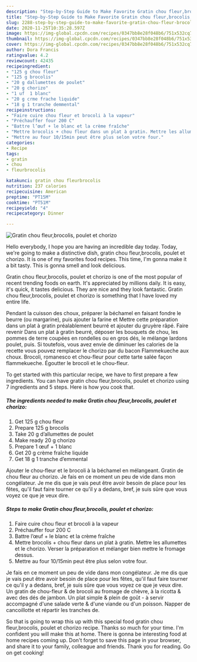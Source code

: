 ```yaml
---
description: "Step-by-Step Guide to Make Favorite Gratin chou fleur,brocolis, poulet et chorizo"
title: "Step-by-Step Guide to Make Favorite Gratin chou fleur,brocolis, poulet et chorizo"
slug: 2288-step-by-step-guide-to-make-favorite-gratin-chou-fleur-brocolis-poulet-et-chorizo
date: 2020-11-25T10:35:28.597Z
image: https://img-global.cpcdn.com/recipes/0347bb8e28f048b6/751x532cq70/gratin-chou-fleurbrocolis-poulet-et-chorizo-photo-principale-de-la-recette.jpg
thumbnail: https://img-global.cpcdn.com/recipes/0347bb8e28f048b6/751x532cq70/gratin-chou-fleurbrocolis-poulet-et-chorizo-photo-principale-de-la-recette.jpg
cover: https://img-global.cpcdn.com/recipes/0347bb8e28f048b6/751x532cq70/gratin-chou-fleurbrocolis-poulet-et-chorizo-photo-principale-de-la-recette.jpg
author: Dora Francis
ratingvalue: 4.2
reviewcount: 42435
recipeingredient:
- "125 g chou fleur"
- "125 g brocolis"
- "20 g dallumettes de poulet"
- "20 g chorizo"
- "1 uf  1 blanc"
- "20 g crme frache liquide"
- "18 g 1 tranche demmental"
recipeinstructions:
- "Faire cuire chou fleur et brocoli à la vapeur"
- "Préchauffer four 200 C"
- "Battre l’œuf + le blanc et la crème fraîche"
- "Mettre brocolis + chou fleur dans un plat à gratin. Mettre les allumettes et le chorizo. Verser la préparation et mélanger bien mettre le fromage dessus."
- "Mettre au four 10/15min peut être plus selon votre four."
categories:
- Recipe
tags:
- gratin
- chou
- fleurbrocolis

katakunci: gratin chou fleurbrocolis 
nutrition: 237 calories
recipecuisine: American
preptime: "PT15M"
cooktime: "PT51M"
recipeyield: "4"
recipecategory: Dinner

---
```



![Gratin chou fleur,brocolis, poulet et chorizo](https://img-global.cpcdn.com/recipes/0347bb8e28f048b6/751x532cq70/gratin-chou-fleurbrocolis-poulet-et-chorizo-photo-principale-de-la-recette.jpg)

Hello everybody, I hope you are having an incredible day today. Today, we're going to make a distinctive dish, gratin chou fleur,brocolis, poulet et chorizo. It is one of my favorites food recipes. This time, I'm gonna make it a bit tasty. This is gonna smell and look delicious.

Gratin chou fleur,brocolis, poulet et chorizo is one of the most popular of recent trending foods on earth. It's appreciated by millions daily. It is easy, it's quick, it tastes delicious. They are nice and they look fantastic. Gratin chou fleur,brocolis, poulet et chorizo is something that I have loved my entire life.

Pendant la cuisson des choux, préparer la béchamel en faisant fondre le beurre (ou margarine), puis ajouter la farine et Mettre cette préparation dans un plat à gratin préalablement beurré et ajouter du gruyère râpé. Faire revenir Dans un plat à gratin beurré, déposer les bouquets de chou, les pommes de terre coupées en rondelles ou en gros dés, le mélange lardons poulet, puis. Si toutefois, vous avez envie de diminuer les calories de la recette vous pouvez remplacer le chorizo par du bacon Flammekueche aux choux. Brocoli, romanesco et chou-fleur pour cette tarte salée façon flammekueche. Égoutter le brocoli et le chou-fleur.


To get started with this particular recipe, we have to first prepare a few ingredients. You can have gratin chou fleur,brocolis, poulet et chorizo using 7 ingredients and 5 steps. Here is how you cook that.

<!--inarticleads1-->

##### The ingredients needed to make Gratin chou fleur,brocolis, poulet et chorizo:

1. Get 125 g chou fleur
1. Prepare 125 g brocolis
1. Take 20 g d’allumettes de poulet
1. Make ready 20 g chorizo
1. Prepare 1 œuf + 1 blanc
1. Get 20 g crème fraîche liquide
1. Get 18 g 1 tranche d’emmental


Ajouter le chou-fleur et le brocoli à la béchamel en mélangeant. Gratin de chou fleur au chorizo. Je fais en ce moment un peu de vide dans mon congélateur. Je me dis que je vais peut être avoir besoin de place pour les fêtes, qu&#39;il faut faire tourner ce qu&#39;il y a dedans, bref, je suis sûre que vous voyez ce que je veux dire. 

<!--inarticleads2-->

##### Steps to make Gratin chou fleur,brocolis, poulet et chorizo:

1. Faire cuire chou fleur et brocoli à la vapeur
1. Préchauffer four 200 C
1. Battre l’œuf + le blanc et la crème fraîche
1. Mettre brocolis + chou fleur dans un plat à gratin. Mettre les allumettes et le chorizo. Verser la préparation et mélanger bien mettre le fromage dessus.
1. Mettre au four 10/15min peut être plus selon votre four.


Je fais en ce moment un peu de vide dans mon congélateur. Je me dis que je vais peut être avoir besoin de place pour les fêtes, qu&#39;il faut faire tourner ce qu&#39;il y a dedans, bref, je suis sûre que vous voyez ce que je veux dire. Un gratin de chou-fleur &amp; de brocoli au fromage de chèvre, à la ricotta &amp; avec des dés de jambon. Un plat simple &amp; plein de goût - à servir accompagné d&#39;une salade verte &amp; d&#39;une viande ou d&#39;un poisson. Napper de cancoillotte et répartir les tranches de. 

So that is going to wrap this up with this special food gratin chou fleur,brocolis, poulet et chorizo recipe. Thanks so much for your time. I'm confident you will make this at home. There is gonna be interesting food at home recipes coming up. Don't forget to save this page in your browser, and share it to your family, colleague and friends. Thank you for reading. Go on get cooking!
